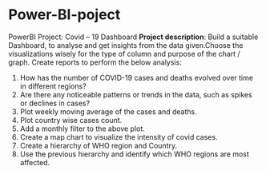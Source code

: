 # Power-BI-poject
PowerBI Project: Covid – 19 Dashboard
**Project description**:
Build a suitable Dashboard, to analyse and get insights from the data given.Choose the visualizations wisely for the type of column and purpose of the chart / graph. Create reports to perform the below analysis:
1. How has the number of COVID-19 cases and deaths evolved over time in different
regions?
2. Are there any noticeable patterns or trends in the data, such as spikes or declines in
cases?
3. Plot weekly moving average of the cases and deaths.
4. Plot country wise cases count.
5. Add a monthly filter to the above plot.
6. Create a map chart to visualize the intensity of covid cases.
7. Create a hierarchy of WHO region and Country.
8. Use the previous hierarchy and identify which WHO regions are most affected.
